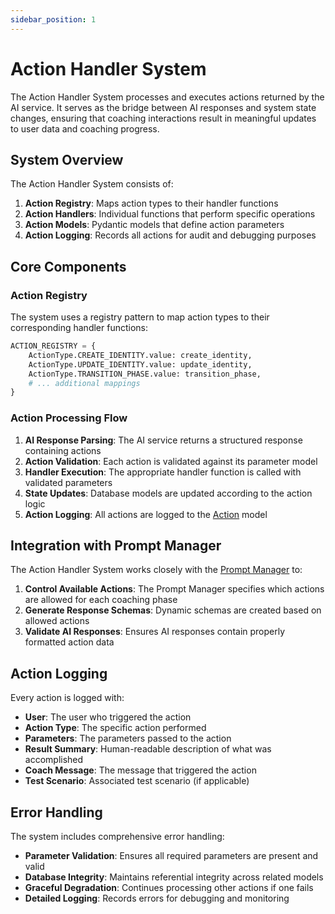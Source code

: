 ```yaml
---
sidebar_position: 1
---
```


# Action Handler System

The Action Handler System processes and executes actions returned by the AI service. It serves as the bridge between AI responses and system state changes, ensuring that coaching interactions result in meaningful updates to user data and coaching progress.

## System Overview

The Action Handler System consists of:

1. **Action Registry**: Maps action types to their handler functions
2. **Action Handlers**: Individual functions that perform specific operations
3. **Action Models**: Pydantic models that define action parameters
4. **Action Logging**: Records all actions for audit and debugging purposes

## Core Components

### Action Registry

The system uses a registry pattern to map action types to their corresponding handler functions:

```python
ACTION_REGISTRY = {
    ActionType.CREATE_IDENTITY.value: create_identity,
    ActionType.UPDATE_IDENTITY.value: update_identity,
    ActionType.TRANSITION_PHASE.value: transition_phase,
    # ... additional mappings
}
```

### Action Processing Flow

1. **AI Response Parsing**: The AI service returns a structured response containing actions
2. **Action Validation**: Each action is validated against its parameter model
3. **Handler Execution**: The appropriate handler function is called with validated parameters
4. **State Updates**: Database models are updated according to the action logic
5. **Action Logging**: All actions are logged to the [Action](../database/models/action) model

## Integration with Prompt Manager

The Action Handler System works closely with the [Prompt Manager](../prompt-manager/overview) to:

1. **Control Available Actions**: The Prompt Manager specifies which actions are allowed for each coaching phase
2. **Generate Response Schemas**: Dynamic schemas are created based on allowed actions
3. **Validate AI Responses**: Ensures AI responses contain properly formatted action data

## Action Logging

Every action is logged with:

- **User**: The user who triggered the action
- **Action Type**: The specific action performed
- **Parameters**: The parameters passed to the action
- **Result Summary**: Human-readable description of what was accomplished
- **Coach Message**: The message that triggered the action
- **Test Scenario**: Associated test scenario (if applicable)

## Error Handling

The system includes comprehensive error handling:

- **Parameter Validation**: Ensures all required parameters are present and valid
- **Database Integrity**: Maintains referential integrity across related models
- **Graceful Degradation**: Continues processing other actions if one fails
- **Detailed Logging**: Records errors for debugging and monitoring
